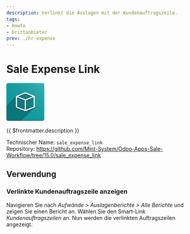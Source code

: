 ```yaml
---
description: Verlinkt die Auslagen mit der Kundenauftragszeile.
tags:
- HowTo
- Drittanbieter
prev: ./hr-expense
---
```

# Sale Expense Link
![icon_oms_box](assets/icon_oms_box.png)

{{ $frontmatter.description }}

Technischer Name: `sale_expense_link`\
Repository: <https://github.com/Mint-System/Odoo-Apps-Sale-Workflow/tree/15.0/sale_expense_link>

## Verwendung

### Verlinkte Kundenauftragszeile anzeigen

Navigieren Sie nach *Aufwände > Auslagenberichte > Alle Berichte* und zeigen Sie einen Bericht an. Wählen Sie den Smart-Link *Kundenauftragszeilen* an. Nun werden die verlinkten Auftragszeilen angezeigt.